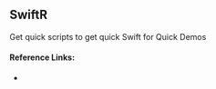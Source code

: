 ## SwiftR

Get quick scripts to get quick Swift for Quick Demos

#### Reference Links:

* [1]: https://wiki.openstack.org/wiki/InstallInstructions/Swift/CentOS
